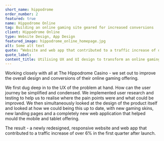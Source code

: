 ```yaml
---
short_name: hippodrome
order_number: 2
featured: true
name: Hippodrome Online
tag: Building an online gaming site geared for increased conversions
client: Hippodrome Online
type: Website Design, App Design
featured_image: hippodrome_online_homepage.jpg
alt: Some alt text
quote: “Website and web app that contributed to a traffic increase of over 6% in the first quarter after launch.”
quote_label: 
content_title: Utilising UX and UI design to transform an online gaming company.
---
```

<p class="mb-4">Working closely with all at The Hippodrome Casino - we set out to improve the overall design and conversions of their online gaming offering.</p>
<p class="mb-4">We first dug deep in to the UX of the problem at hand. How can the user journey be simplified and condensed. We implemented user research and testing to help us to realise where the pain points were and what could be improved. We then simultaneously looked at the design of the product itself and looked at how we could being this up to date, with new gaming skins, new landing pages and a completely new web application that helped mould the mobile and tablet offering.</p>
<p>The result - a newly redesigned, responsive website and web app that contributed to a  traffic increase of over 6% in the first quarter after launch.</p>
